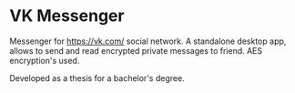# VK Messenger

Messenger for https://vk.com/ social network. A standalone desktop app, allows to send and read encrypted 
private messages to friend. AES encryption's used.

Developed as a thesis for a bachelor's degree.
